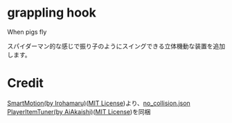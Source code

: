 # grappling hook
When pigs fly

スパイダーマン的な感じで振り子のようにスイングできる立体機動な装置を追加します。

# Credit
[SmartMotion(by Irohamaru)](https://github.com/Irohamaru/SmartMotion)([MIT License](data/ckenja.ghook.smart_motion/LICENSE))より、[no_collision.json](data/ckenja.ghook.smart_motion/tags/blocks/no_collision.json) 
[PlayerItemTuner(by AiAkaishi)](https://github.com/Ai-Akaishi/PlayerItemTuner)([MIT License](data/player_item_tuner/LICENSE))を同梱